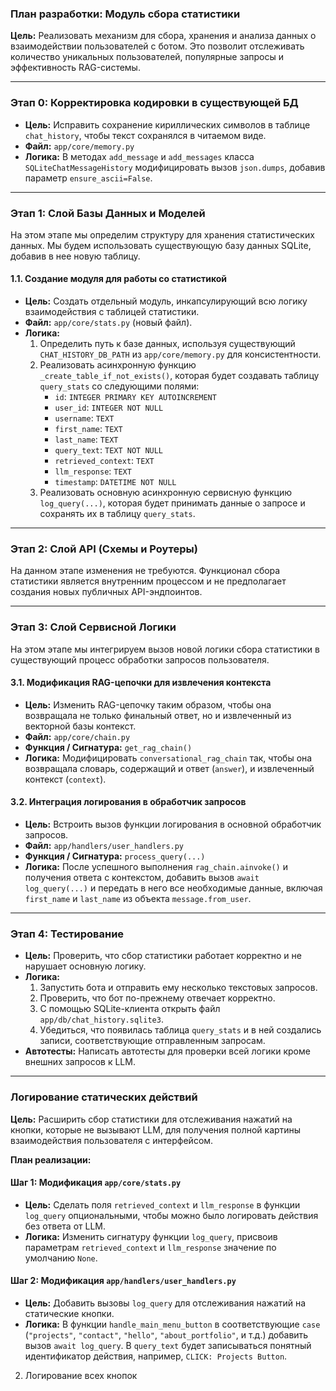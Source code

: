 ### План разработки: Модуль сбора статистики
**Цель:** Реализовать механизм для сбора, хранения и анализа данных о взаимодействии пользователей с ботом. Это позволит отслеживать количество уникальных пользователей, популярные запросы и эффективность RAG-системы.

---

### Этап 0: Корректировка кодировки в существующей БД
*   **Цель:** Исправить сохранение кириллических символов в таблице `chat_history`, чтобы текст сохранялся в читаемом виде.
*   **Файл:** `app/core/memory.py`
*   **Логика:** В методах `add_message` и `add_messages` класса `SQLiteChatMessageHistory` модифицировать вызов `json.dumps`, добавив параметр `ensure_ascii=False`.

---

### Этап 1: Слой Базы Данных и Моделей
На этом этапе мы определим структуру для хранения статистических данных. Мы будем использовать существующую базу данных SQLite, добавив в нее новую таблицу.

#### 1.1. Создание модуля для работы со статистикой
*   **Цель:** Создать отдельный модуль, инкапсулирующий всю логику взаимодействия с таблицей статистики.
*   **Файл:** `app/core/stats.py` (новый файл).
*   **Логика:**
    1.  Определить путь к базе данных, используя существующий `CHAT_HISTORY_DB_PATH` из `app/core/memory.py` для консистентности.
    2.  Реализовать асинхронную функцию `_create_table_if_not_exists()`, которая будет создавать таблицу `query_stats` со следующими полями:
        *   `id`: `INTEGER PRIMARY KEY AUTOINCREMENT`
        *   `user_id`: `INTEGER NOT NULL`
        *   `username`: `TEXT`
        *   `first_name`: `TEXT`
        *   `last_name`: `TEXT`
        *   `query_text`: `TEXT NOT NULL`
        *   `retrieved_context`: `TEXT`
        *   `llm_response`: `TEXT`
        *   `timestamp`: `DATETIME NOT NULL`
    3.  Реализовать основную асинхронную сервисную функцию `log_query(...)`, которая будет принимать данные о запросе и сохранять их в таблицу `query_stats`.

---

### Этап 2: Слой API (Схемы и Роутеры)
На данном этапе изменения не требуются. Функционал сбора статистики является внутренним процессом и не предполагает создания новых публичных API-эндпоинтов.

---

### Этап 3: Слой Сервисной Логики
На этом этапе мы интегрируем вызов новой логики сбора статистики в существующий процесс обработки запросов пользователя.

#### 3.1. Модификация RAG-цепочки для извлечения контекста
*   **Цель:** Изменить RAG-цепочку таким образом, чтобы она возвращала не только финальный ответ, но и извлеченный из векторной базы контекст.
*   **Файл:** `app/core/chain.py`
*   **Функция / Сигнатура:** `get_rag_chain()`
*   **Логика:** Модифицировать `conversational_rag_chain` так, чтобы она возвращала словарь, содержащий и ответ (`answer`), и извлеченный контекст (`context`).

#### 3.2. Интеграция логирования в обработчик запросов
*   **Цель:** Встроить вызов функции логирования в основной обработчик запросов.
*   **Файл:** `app/handlers/user_handlers.py`
*   **Функция / Сигнатура:** `process_query(...)`
*   **Логика:** После успешного выполнения `rag_chain.ainvoke()` и получения ответа с контекстом, добавить вызов `await log_query(...)` и передать в него все необходимые данные, включая `first_name` и `last_name` из объекта `message.from_user`.

---

### Этап 4: Тестирование
*   **Цель:** Проверить, что сбор статистики работает корректно и не нарушает основную логику.
*   **Логика:**
    1.  Запустить бота и отправить ему несколько текстовых запросов.
    2.  Проверить, что бот по-прежнему отвечает корректно.
    3.  С помощью SQLite-клиента открыть файл `app/db/chat_history.sqlite3`.
    4.  Убедиться, что появилась таблица `query_stats` и в ней создались записи, соответствующие отправленным запросам.
*   **Автотесты:** Написать автотесты для проверки всей логики кроме внешних запросов к LLM.

---

### Логирование статических действий

**Цель:** Расширить сбор статистики для отслеживания нажатий на кнопки, которые не вызывают LLM, для получения полной картины взаимодействия пользователя с интерфейсом.

**План реализации:**

#### Шаг 1: Модификация `app/core/stats.py`
*   **Цель:** Сделать поля `retrieved_context` и `llm_response` в функции `log_query` опциональными, чтобы можно было логировать действия без ответа от LLM.
*   **Логика:** Изменить сигнатуру функции `log_query`, присвоив параметрам `retrieved_context` и `llm_response` значение по умолчанию `None`.

#### Шаг 2: Модификация `app/handlers/user_handlers.py`
*   **Цель:** Добавить вызовы `log_query` для отслеживания нажатий на статические кнопки.
*   **Логика:** В функции `handle_main_menu_button` в соответствующие `case` (`"projects"`, `"contact"`, `"hello"`, `"about_portfolio"`, и т.д.) добавить вызов `await log_query`. В `query_text` будет записываться понятный идентификатор действия, например, `CLICK: Projects Button`.
2. Логирование всех кнопок
